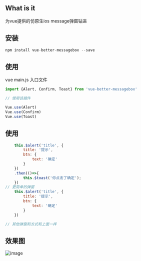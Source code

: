 ## What is it
为vue提供的仿原生ios message弹窗钻进

## 安装
```js
npm install vue-better-messagebox --save
```

## 使用
vue main.js 入口文件
```javascript
import {Alert, Confirm, Toast} from 'vue-better-messagebox'

// 使用该插件

Vue.use(Alert)
Vue.use(Confirm)
Vue.use(Toast)

```

## 使用
```javascript
    this.$alert('title', {
        title: '提示',
        btn: {
            text: '确定'
        }
    })
    .then(()=>{
        this.$toast('你点击了确定');
    })
// 更简单的弹窗
    this.$alert('title', {
        title: '提示',
        btn: {
            text: '确定'
        }
    })

// 其他弹窗和方式和上面一样
```
## 效果图

![image](https://github.com/songhaoreact/vue-better-messagebox/blob/master/demo.gif)






